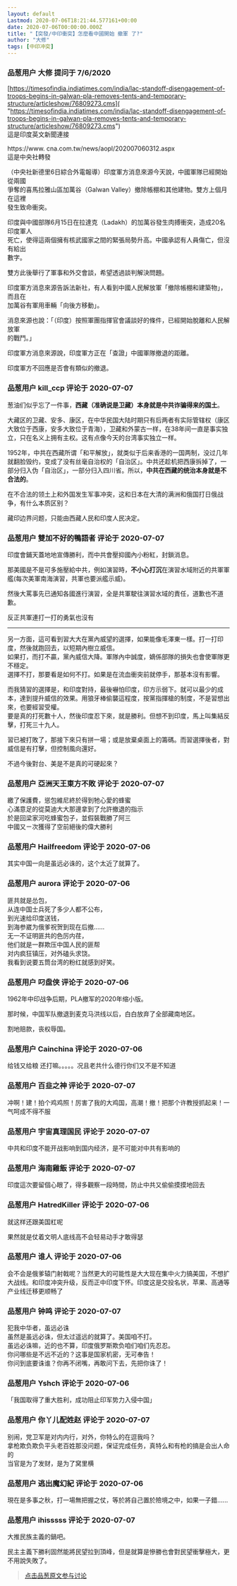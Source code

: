 ```yaml
---
layout: default
Lastmod: 2020-07-06T18:21:44.577161+00:00
date: 2020-07-06T00:00:00.000Z
title: "【突發/中印衝突】怎麼看中國開始 撤軍 了?"
author: "大修"
tags: [中印冲突]
---
```



### 品葱用户 **大修** 提问于 7/6/2020
    
[https://timesofindia.indiatimes.com/india/lac-standoff-disengagement-of-troops-begins-in-galwan-pla-removes-tents-and-temporary-structure/articleshow/76809273.cms]( "https://timesofindia.indiatimes.com/india/lac-standoff-disengagement-of-troops-begins-in-galwan-pla-removes-tents-and-temporary-structure/articleshow/76809273.cms")  
這是印度英文新聞連接  
  
  
  
https://www. cna.com.tw/news/aopl/202007060312.aspx  
這是中央社轉發  
  
  
（中央社新德里6日綜合外電報導）印度軍方消息來源今天說，中國軍隊已經開始從兩國  
爭奪的喜馬拉雅山區加萬谷（Galwan Valley）撤除帳棚和其他建物。雙方上個月在這裡  
發生致命衝突。  
  
印度與中國部隊6月15日在拉達克（Ladakh）的加萬谷發生肉搏衝突，造成20名印度軍人  
死亡，使得這兩個擁有核武國家之間的緊張局勢升高。中國承認有人員傷亡，但沒有給出  
數字。  
  
雙方此後舉行了軍事和外交會談，希望透過談判解決問題。  
  
印度軍方消息來源告訴法新社，有人看到中國人民解放軍「撤除帳棚和建築物」，而且在  
加萬谷有軍用車輛「向後方移動」。  
  
消息來源也說：「（印度）按照軍團指揮官會議談好的條件，已經開始脫離和人民解放軍  
的戰鬥。」  
  
印度軍方消息來源說，印度軍方正在「查證」中國軍隊撤退的距離。  
  
印度軍方不回應是否會有類似的撤退。
    
                

### 品葱用户 **kill_ccp** 评论于 2020-07-07
        
葱油们似乎忘了一件事，**西藏（准确说是卫藏）本身就是中共诈骗得来的国土**。  
  
大藏区的卫藏、安多、康区，在中华民国大陆时期只有后两者有实际管辖权（康区大致位于西康，安多大致位于青海），卫藏和外蒙古一样，在38年间一直是事实独立，只在名义上拥有主权。这有点像今天的台湾事实独立一样。  
  
1952年，中共在西藏所谓「和平解放」，就类似于后来香港的一国两制，没过几年就翻脸毁约，变成了没有丝毫自治权的「自治区」。中共还趁机把西康拆掉了，一部分归入伪「自治区」，一部分归入四川省。所以，**中共在西藏的统治本身就是不合法的**。  
  
在不合法的领土上和外国发生军事冲突，这和日本在大清的满洲和俄国打日俄战争，有什么本质区别？  
  
藏印边界问题，只能由西藏人民和印度人民决定。
        
                

### 品葱用户 **雙加不好的鴨語者** 评论于 2020-07-07
        
印度會鋪天蓋地地宣傳勝利，而中共會壓抑國內小粉紅，封鎖消息。  
  
那美國是不是可多施壓給中共，例如演習時，**不小心打沉**在演習水域附近的共軍軍艦(每次美軍南海演習，共軍也要派艦示威)。  
  
然後大罵事先已通知各國進行演習，全是共軍駛往演習水域的責任，道歉也不道歉。  
  
反正共軍連打一打的勇氣也沒有  
  

* * *

  
另一方面，這可看到習大大在黨內威望的選擇，如果能像毛澤東一樣。打一打印度，然後就跑回去，以短期內樹立威信。  
如果打，而打不贏，黨內威信大降。軍隊內中誠度，嫡係部隊的損失也會使軍隊更不穩定。  
選擇不打，那要看是如何不打。如果是在流血衝突前就停手，那基本沒有影響。  
  
而我猜習的選擇是，和印度對持，最後嚇怕印度，印方示弱下。就可以最少的成本，達到提升威信的效果。用狼牙棒偷襲這程度，按黨指揮槍的制度，不是習想出來，也要經習受權。  
要是真的打死數十人，然後印度忍下來，就是勝利。但想不到印度，馬上叫集結反擊，打死三十九人。  
  
習已被打敗了，那接下來只有拼一場；或是放棄桌面上的籌碼。而習選擇後者，對威信是有打擊，但控制風向還好。  
  
不過今後對台、美是不是真的可硬起來？
        
                

### 品葱用户 **亞洲天王東方不敗** 评论于 2020-07-07
        
繳了保護費，慫包維尼終於得到牠心愛的蜂蜜  
心滿意足的從莫迪大大那邊拿到了允許撤退的指示  
於是回梁家河吃蜂蜜包子，並假裝戰勝了阿三  
中國又ㄧ次獲得了空前絕後的偉大勝利
        
                

### 品葱用户 **Hailfreedom** 评论于 2020-07-06
        
其实中国一向是虽远必诛的，这个太近了就算了。
        
                

### 品葱用户 **aurora** 评论于 2020-07-06
        
匪共就是怂包，  
从连中国士兵死了多少人都不公布，  
到光速给印度送钱，  
到海参崴为俄爹祝贺到现在后撤……  
无一不证明匪共的色厉内荏，  
他们就是一群欺压中国人民的匪帮  
对内疯狂镇压，对外磕头求饶。  
我看到说要五筒台湾的粉红就感到好笑。
        
                

### 品葱用户 **叼盘侠** 评论于 2020-07-06
        
1962年中印战争后期，PLA撤军的2020年缩小版。  
  
那时候，中国军队撤退到麦克马洪线以后，白白放弃了全部藏南地区。  
  
割地赔款，丧权辱国。
        
                

### 品葱用户 **Cainchina** 评论于 2020-07-06
        
给钱又给粮 还打嘛。。。。。况且老共什么德行你们又不是不知道
        
                

### 品葱用户 **百韭之神** 评论于 2020-07-07
        
冲啊！建！拍个鸡鸡照！厉害了我的大鸡国，高潮！撤！把那个许教授抓起来！一气呵成不得不服
        
                

### 品葱用户 **宇宙真理国民** 评论于 2020-07-07
        
中共和印度不能开战影响到国内经济，是不可能对中共有影响的
        
                

### 品葱用户 **海南雞飯** 评论于 2020-07-07
        
印度這次要留個心眼了，得多觀察一段時間，防止中共又偷偷摸摸地回去
        
                

### 品葱用户 **HatredKiller** 评论于 2020-07-06
        
就这样还跟美国杠呢  
  
果然就是仗着文明人底线高不会轻易动手才敢得瑟
        
                

### 品葱用户 **谁人** 评论于 2020-07-06
        
会不会是俄爹辕门射戟呢？当然更大的可能性是大大现在集中火力搞美国，不想扩大战线。和印度冲突升级，反而正中印度下怀。印度这是交投名状，苹果、高通等产业线迁移更顺畅了
        
                

### 品葱用户 **钟鸣** 评论于 2020-07-07
        
犯我中华者，虽远必诛  
虽然是虽远必诛，但太过遥远的就算了。美国咱不打。  
虽远必诛嘛，近的也不算，印度俄罗斯欺负咱们咱们先忍忍。  
你问哪些是不远不近的？这事是国家机密，无可奉告！  
你问到底要诛谁？你再不闭嘴，再敢问下去，先把你诛了！
        
                

### 品葱用户 **Yshch** 评论于 2020-07-06
        
「我国取得了重大胜利，成功阻止印军势力入侵中国」
        
                

### 品葱用户 **你丫儿配姓赵** 评论于 2020-07-07
        
别闹，党卫军是对内内行，对外，你特么的在逗我吗？  
拿枪欺负欺负平头老百姓那没问题，保证完成任务，真特么和有枪的搞是会出人命的  
当官是为了发财，是为了窝里横
        
                

### 品葱用户 **逃出魔幻紀** 评论于 2020-07-06
        
現在是多事之秋，打一場無把握之仗，等於將自己置於險境之中，如果一子錯......
        
                

### 品葱用户 **ihisssss** 评论于 2020-07-07
        
大推民族主義的鍋吧。  
  
民主主義下勝利固然能將民望拉到頂峰，但是就算是慘勝也會對民望衝擊極大，更不用說失敗了。
        
                





> [点击品葱原文参与讨论](https://pincong.rocks/question/28164)

